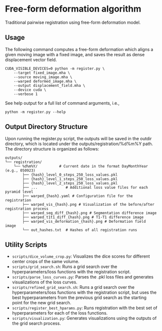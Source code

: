 # Free-form deformation algorithm

Traditional pairwise registration using free-form deformation model.

## Usage

The following command computes a free-form deformation which aligns a given moving image with a fixed image, and saves the result as dense displacement vector field.

```
CUDA_VISIBLE_DEVICES=0 python -m register.py \
    --target fixed_image.mha \
    --source moving_image.mha \
    --warped deformed_image.mha \
    --output displacement_field.mha \
    --device cuda \
    --verbose 1
```

See help output for a full list of command arguments, i.e.,

```
python -m register.py --help
```

## Output Directory Structure

Upon running the register.py script, the outputs will be saved in the outdir directory, which is located under the 
outputs/registration/%d%m%Y path. The directory structure is organized as follows:

```
outputs/
└── registration/
    └── %d%m%Y/          # Current date in the format DayMonthYear (e.g., 050923)
        ├── {hash}_level_0_steps_250_loss_values.pkl
        ├── {hash}_level_1_steps_250_loss_values.pkl
        ├── {hash}_level_2_steps_250_loss_values.pkl
        ├── ...             # Additional loss value files for each pyramid level
        ├── warped_{hash}.yaml # Configuration file for the registration
        ├── warped_vis_{hash}.png # Visualization of the before/after registration process
        ├── warped_seg_diff_{hash}.png # Segmentation difference image
        ├── warped_t1t1_diff_{hash}.png # T1-T1 difference image
        ├── warped_vis_deformation_{hash}.png # Deformation field image
        └── out_hashes.txt  # Hashes of all registration runs 
```

## Utility Scripts

- `scripts/dice_volume_crop.py`: Visualizes the dice scores for different center crops of the same volume. 
- `scripts/grid_search.sh`: Runs a grid search over the hyperparameters/loss functions with the registration script. 
- `scripts/parse_loss_curves.py`: Parses the .pkl loss files and generates visualizations of the loss curves. 
- `scripts/refined_grid_search.sh`: Runs a grid search over the hyperparameters/loss functions with the registration script, but uses the best hyperparameters from the previous grid search as the starting point for the new grid search. 
- `scripts/register_best_hparams.py`: Runs registration with the best set of hyperparameters for each of the loss functions. 
- `scripts/visualization.py`: Generates visualizations using the outputs of the grid search process.